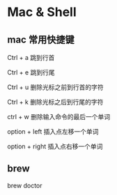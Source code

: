 # Mac & Shell

## mac 常用快捷键

Ctrl + a 跳到行首

Ctrl + e 跳到行尾

Ctrl + u 删除光标之前到行首的字符

Ctrl + k 删除光标之后到行尾的字符

ctrl + w 删除输入命令的最后一个单词

option + left 插入点左移一个单词

option + right 插入点右移一个单词

## brew

brew doctor
